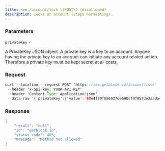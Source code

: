 ```yaml
---
title: xem:/account/lock \[POST\] {disallowed}
description: Locks an account (stops harvesting).
---
```


### Parameters


`privateKey` -

A PrivateKey JSON object. A private key is a key to an account. Anyone
having the private key to an account can initiate any account related
action. Therefore a private key must be kept secret at all costs.

### Request

``` java
curl --location --request POST 'https://xem.getblock.io/account/lock'
 --header 'x-api-key: YOUR-API-KEY'
 --header 'Content-Type: application/json'
 --data-raw '{'privateKey':{'value':'68e4f79f886927de698df4f857de2aada41ccca6617e56bb0d61623b35b08cc0'}}'
```

###  Response

``` java
{
    "result": "null",
    "id": "getblock.io",
    "status_code": 405,
    "message": "Method not allowed"
}
```

